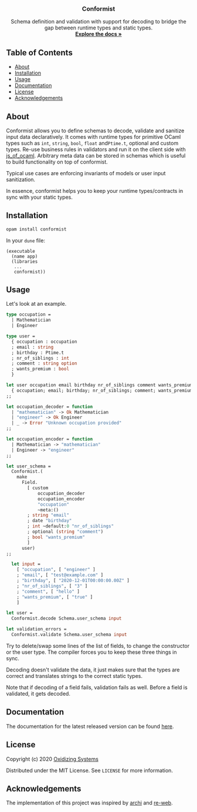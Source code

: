 <p align="center">
  <!-- <a href="https://github.com/oxidizing/conformist"> -->
  <!--   <img src="images/logo.jpg" alt="Logo" width="400" height="240"> -->
  <!-- </a> -->
  <h3 align="center">Conformist</h3>

  <p align="center">
    Schema definition and validation with support for decoding to bridge the gap between runtime types and static types.
    <br />
    <a href="https://oxidizing.github.io/conformist/conformist/Conformist/index.html"><strong>Explore the docs »</strong></a>
  </p>
</p>

<!-- TABLE OF CONTENTS -->
## Table of Contents

* [About](#about)
* [Installation](#installation)
* [Usage](#usage)
* [Documentation](#documentation)
* [License](#license)
* [Acknowledgements](#acknowledgements)

## About

Conformist allows you to define schemas to decode, validate and sanitize input data declaratively. It comes with runtime types for primitive OCaml types such as `int`, `string`, `bool`, `float` and`Ptime.t`, optional and custom types. Re-use business rules in validators and run it on the client side with [js_of_ocaml](https://github.com/ocsigen/js_of_ocaml/). Arbitrary meta data can be stored in schemas which is useful to build functionality on top of conformist.

Typical use cases are enforcing invariants of models or user input sanitization.

In essence, conformist helps you to keep your runtime types/contracts in sync with your static types.

## Installation

```sh
opam install conformist
```

In your `dune` file:

```
(executable
  (name app)
  (libraries
   ...
   conformist))
```

## Usage

Let's look at an example.

```ocaml
type occupation =
  | Mathematician
  | Engineer

type user =
  { occupation : occupation
  ; email : string
  ; birthday : Ptime.t
  ; nr_of_siblings : int
  ; comment : string option
  ; wants_premium : bool
  }

let user occupation email birthday nr_of_siblings comment wants_premium =
  { occupation; email; birthday; nr_of_siblings; comment; wants_premium }
;;

let occupation_decoder = function
  | "mathematician" -> Ok Mathematician
  | "engineer" -> Ok Engineer
  | _ -> Error "Unknown occupation provided"
;;

let occupation_encoder = function
  | Mathematician -> "mathematician"
  | Engineer -> "engineer"
;;

let user_schema =
  Conformist.(
    make
      Field.
        [ custom
            occupation_decoder
            occupation_encoder
            "occupation"
            ~meta:()
        ; string "email"
        ; date "birthday"
        ; int ~default:0 "nr_of_siblings"
        ; optional (string "comment")
        ; bool "wants_premium"
        ]
      user)
;;

  let input =
    [ "occupation", [ "engineer" ]
    ; "email", [ "test@example.com" ]
    ; "birthday", [ "2020-12-01T00:00:00.00Z" ]
    ; "nr_of_siblings", [ "3" ]
    ; "comment", [ "hello" ]
    ; "wants_premium", [ "true" ]
    ]

let user =
  Conformist.decode Schema.user_schema input

let validation_errors =
  Conformist.validate Schema.user_schema input
```

Try to delete/swap some lines of the list of fields, to change the constructor or the user type. The compiler forces you to keep these three things in sync.

Decoding doesn't validate the data, it just makes sure that the types are correct and translates strings to the correct static types.

Note that if decoding of a field fails, validation fails as well. Before a field is validated, it gets decoded.

## Documentation

The documentation for the latest released version can be found [here](https://oxidizing.github.io/conformist/conformist/Conformist/index.html).

## License

Copyright (c) 2020 [Oxidizing Systems](https://oxidizing.io/)

Distributed under the MIT License. See `LICENSE` for more information.

## Acknowledgements

The implementation of this project was inspired by [archi](https://github.com/anmonteiro/archi) and [re-web](https://github.com/yawaramin/re-web).
